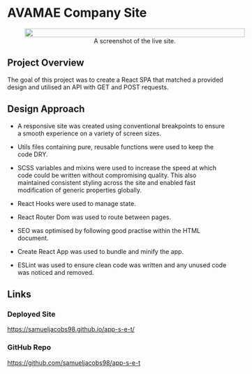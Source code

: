 # AVAMAE Company Site

<figure style="width: 100%; display: flex; justify-content: center; align-items: center; flex-direction: column">
<img style="width: 100%; max-width: 600px" src="./src/assets/images/readme.png">
<figcaption>
A screenshot of the live site.
</figcaption>
</figure>

## Project Overview

The goal of this project was to create a React SPA that matched a provided design and utilised an API with GET and POST requests.

## Design Approach

- A responsive site was created using conventional breakpoints to ensure a smooth experience on a variety of screen sizes.

- Utils files containing pure, reusable functions were used to keep the code DRY.

- SCSS variables and mixins were used to increase the speed at which code could be written without compromising quality. This also maintained consistent styling across the site and enabled fast modification of generic properties globally.

- React Hooks were used to manage state.

- React Router Dom was used to route between pages.

- SEO was optimised by following good practise within the HTML document.

- Create React App was used to bundle and minify the app.

- ESLint was used to ensure clean code was written and any unused code was noticed and removed.

## Links

### Deployed Site

https://samueljacobs98.github.io/app-s-e-t/

### GitHub Repo

https://github.com/samueljacobs98/app-s-e-t
